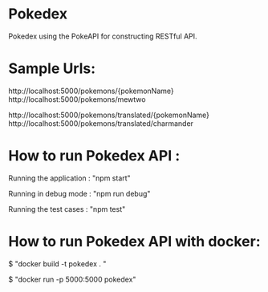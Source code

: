 # Pokedex

Pokedex using the PokeAPI for constructing RESTful API.

 # Sample Urls:
http://localhost:5000/pokemons/{pokemonName}
http://localhost:5000/pokemons/mewtwo

http://localhost:5000/pokemons/translated/{pokemonName}
http://localhost:5000/pokemons/translated/charmander


# How to run Pokedex API :

 Running the application : "npm start"

 Running in debug mode : "npm run debug"

 Running the test cases : "npm test"


# How to run Pokedex API with docker:

 $ "docker build -t pokedex  . "

 $ "docker run -p 5000:5000 pokedex"
